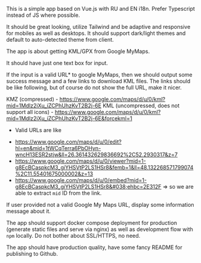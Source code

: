 This is a simple app based on Vue.js with RU and EN i18n. Prefer Typescript instead of JS where possible.

It should be great looking, utilize Tailwind and be adaptive and responsive for mobiles as well as desktops. It should support dark/light themes and default to auto-detected theme from client.

The app is about getting KML/GPX from Google MyMaps.

It should have just one text box for input.

If the input is a valid URL* to google MyMaps, then we should output some success message and a few links to download KML files. The links should be like following, but of course do not show the full URL, make it nicer.

KMZ (compressed) - https://www.google.com/maps/d/u/0/kml?mid=1Mdlz2iXu_iZCPhUhzKvT2B2j-6E
KML (uncompressed, does not support all icons) - https://www.google.com/maps/d/u/0/kml?mid=1Mdlz2iXu_iZCPhUhzKvT2B2j-6E&forcekml=1

* Valid URLs are like 
- https://www.google.com/maps/d/u/0/edit?hl=en&mid=1tWCqTerra6PbOHyn-wncH13ESR2stjw&ll=26.361432629836692%2C52.2930317&z=7
- https://www.google.com/maps/d/u/0/viewer?mid=1-g8EcBCaspkcM3_giYHSVtP2LS1HSr8&femb=1&ll=48.132268571799074%2C11.55401675000002&z=13
- https://www.google.com/maps/d/u/0/embed?mid=1-g8EcBCaspkcM3_giYHSVtP2LS1HSr8&#038;ehbc=2E312F
=> so we are able to extract `mid` ID from the link.

If user provided not a valid Google My Maps URL, display some information message about it.

The app should support docker compose deployment for production (generate static files and serve via nginx) as well as development flow with `npm` locally. Do not bother about SSL/HTTPS, no need.

The app should have production quality, have some fancy README for publishing to Github.